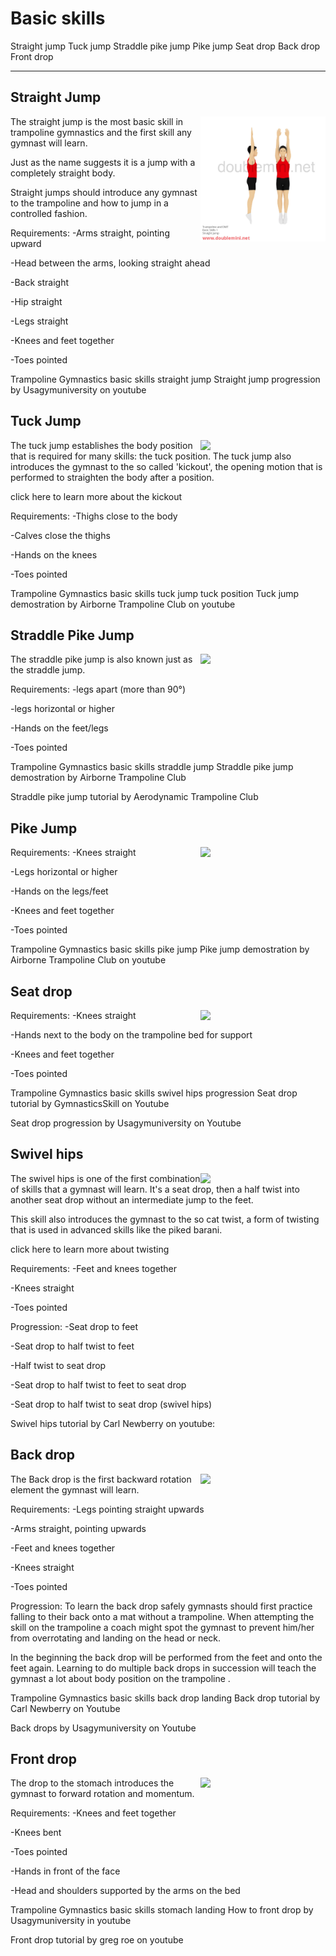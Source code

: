 # Basic skills

Straight jump
Tuck jump
Straddle pike jump
Pike jump
Seat drop
Back drop
Front drop
___

## Straight Jump
<img style="float: right;" src="../assets/Images/straight jump TRA 01 -01.jpg" width="200">

The straight jump is the most basic skill in trampoline gymnastics and the first skill any gymnast will learn.

Just as the name suggests it is a jump with a completely straight body. 

Straight jumps should introduce any gymnast to the trampoline and how to jump in a controlled fashion.

Requirements:
-Arms straight, pointing upward 

-Head between the arms, looking straight ahead

-Back straight 

-Hip straight

-Legs straight

-Knees and feet together

-Toes pointed

 
Trampoline Gymnastics basic skills straight jump 
Straight jump progression by Usagymuniversity on youtube

## Tuck Jump

<img style="float: right;" src="/assets/Images/Basic skills artboards 01 -02.jpg" width="200">

The tuck jump establishes the body position that is required for many skills: the tuck position. The tuck jump also introduces the gymnast to the so called 'kickout', the opening motion that is performed to straighten the body after a position.

click here to learn more about the kickout

Requirements:
-Thighs close to the body

-Calves close the thighs 

-Hands on the knees

-Toes pointed

Trampoline Gymnastics basic skills tuck jump tuck position
Tuck jump demostration by Airborne Trampoline Club on youtube

## Straddle Pike Jump

<img style="float: right;" src="/assets/Images/Basic skills artboards 01 -03.jpg" width="200">

The straddle pike jump is also known just as the straddle jump. 

Requirements:
-legs apart (more than 90°)

-legs horizontal or higher

-Hands on the feet/legs

-Toes pointed


Trampoline Gymnastics basic skills straddle jump 
Straddle pike jump demostration by Airborne Trampoline Club 


Straddle pike jump tutorial by Aerodynamic Trampoline Club

## Pike Jump

<img style="float: right;" src="/assets/Images/Pike Jump doublemini01-04.png" width="200">

 Requirements:
-Knees straight

-Legs horizontal or higher

-Hands on the legs/feet

-Knees and feet together

-Toes pointed


Trampoline Gymnastics basic skills pike jump 
Pike jump demostration by Airborne Trampoline Club on youtube


## Seat drop

<img style="float: right;" src="/assets/Images/Trampoline drops 01 -05.jpg" width="200">

 Requirements:
-Knees straight

-Hands next to the body on the trampoline bed for support

-Knees and feet together

-Toes pointed



Trampoline Gymnastics basic skills swivel hips progression
Seat drop tutorial by GymnasticsSkill on Youtube


Seat drop progression by Usagymuniversity on Youtube


## Swivel hips

<img style="float: right;" src="/assets/Images/straight jump TRA 01 -01.jpg" width="200">
The swivel hips is one of the first combination of skills that a gymnast will learn. It's a seat drop, then a half twist into another seat drop without an intermediate jump to the feet. 

This skill also introduces the gymnast to the so cat twist, a form of twisting that is used in advanced skills like the piked barani.

click here to learn more about twisting

Requirements:
-Feet and knees together

-Knees straight

-Toes pointed

Progression:
-Seat drop to feet

-Seat drop to half twist to feet

-Half twist to seat drop 

-Seat drop to half twist to feet to seat drop

-Seat drop to half twist to seat drop (swivel hips)


Swivel hips tutorial by Carl Newberry on youtube:


## Back drop
 
<img style="float: right;" src="/assets/Images/Trampoline drops 01 -06.jpg" width="200">

The Back drop is the first backward rotation element the gymnast will learn.

Requirements:
-Legs pointing straight upwards

-Arms straight, pointing upwards

-Feet and knees together

-Knees straight

-Toes pointed

Progression:
To learn the back drop safely gymnasts should first practice falling to their back onto a mat without a trampoline. When attempting the skill on the trampoline a coach might spot the gymnast to prevent him/her from overrotating and landing on the head or neck.

In the beginning the back drop will be performed from the feet and onto the feet again. Learning to do multiple back drops in succession will teach the gymnast a lot about body position on the trampoline .  

Trampoline Gymnastics basic skills back drop landing
Back drop tutorial by Carl Newberry on Youtube


Back drops by Usagymuniversity on Youtube


## Front drop

<img style="float: right;" src="/assets/Images/Trampoline drops 01 -07.jpg" width="200">

The drop to the stomach introduces the gymnast to forward rotation and momentum. 

Requirements:
-Knees and feet together

-Knees bent

-Toes pointed

-Hands in front of the face

-Head and shoulders supported by the arms on the bed



Trampoline Gymnastics basic skills stomach landing
How to front drop by Usagymuniversity in youtube


Front drop tutorial by greg roe on youtube
